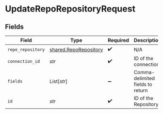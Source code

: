 # UpdateRepoRepositoryRequest


## Fields

| Field                                                          | Type                                                           | Required                                                       | Description                                                    |
| -------------------------------------------------------------- | -------------------------------------------------------------- | -------------------------------------------------------------- | -------------------------------------------------------------- |
| `repo_repository`                                              | [shared.RepoRepository](../../models/shared/reporepository.md) | :heavy_check_mark:                                             | N/A                                                            |
| `connection_id`                                                | *str*                                                          | :heavy_check_mark:                                             | ID of the connection                                           |
| `fields`                                                       | List[*str*]                                                    | :heavy_minus_sign:                                             | Comma-delimited fields to return                               |
| `id`                                                           | *str*                                                          | :heavy_check_mark:                                             | ID of the Repository                                           |